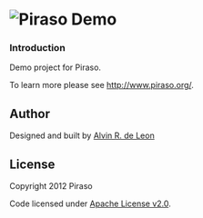 ![P](http://piraso.org/piraso_32.png)iraso Demo
=======

### Introduction

Demo project for Piraso.

To learn more please see http://www.piraso.org/.

## Author

Designed and built by [Alvin R. de Leon](https://github.com/alvinrdeleon/)

## License

Copyright 2012 Piraso

Code licensed under [Apache License v2.0](http://www.apache.org/licenses/LICENSE-2.0).
